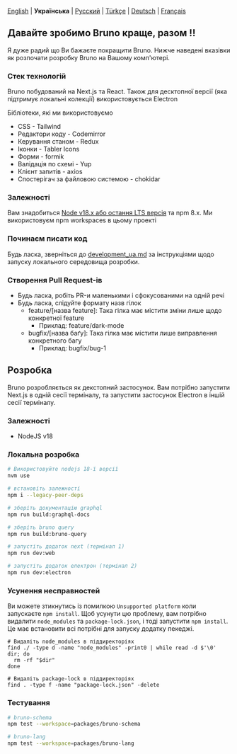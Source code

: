 [English](/contributing.md) | **Українська** | [Русский](/contributing_ru.md) | [Türkçe](/contributing_tr.md) | [Deutsch](/contributing_de.md) | [Français](/contributing_fr.md)

## Давайте зробимо Bruno краще, разом !!

Я дуже радий що Ви бажаєте покращити Bruno. Нижче наведені вказівки як розпочати розробку Bruno на Вашому комп'ютері.

### Стек технологій

Bruno побудований на Next.js та React. Також для десктопної версії (яка підтримує локальні колекції) використовується Electron

Бібліотеки, які ми використовуємо

- CSS - Tailwind
- Редактори коду - Codemirror
- Керування станом - Redux
- Іконки - Tabler Icons
- Форми - formik
- Валідація по схемі - Yup
- Клієнт запитів - axios
- Спостерігач за файловою системою - chokidar

### Залежності

Вам знадобиться [Node v18.x або остання LTS версія](https://nodejs.org/en/) та npm 8.x. Ми використовуєм npm workspaces в цьому проекті

### Починаєм писати код

Будь ласка, зверніться до [development_ua.md](docs/development_ua.md) за інструкціями щодо запуску локального середовища розробки.

### Створення Pull Request-ів

- Будь ласка, робіть PR-и маленькими і сфокусованими на одній речі
- Будь ласка, слідуйте формату назв гілок
  - feature/[назва feature]: Така гілка має містити зміни лише щодо конкретної feature
    - Приклад: feature/dark-mode
  - bugfix/[назва баґу]: Така гілка має містити лише виправлення конкретного багу
    - Приклад: bugfix/bug-1

## Розробка

Bruno розробляється як декстопний застосунок. Вам потрібно запустити Next.js в одній сесії терміналу, та запустити застосунок Electron в іншій сесії терміналу.

### Залежності

- NodeJS v18

### Локальна розробка

```bash
# Використовуйте nodejs 18-ї версії
nvm use

# встановіть залежності
npm i --legacy-peer-deps

# зберіть документацію graphql
npm run build:graphql-docs

# зберіть bruno query
npm run build:bruno-query

# запустіть додаток next (термінал 1)
npm run dev:web

# запустіть додаток електрон (термінал 2)
npm run dev:electron
```

### Усунення несправностей

Ви можете зтикнутись із помилкою `Unsupported platform` коли запускаєте `npm install`. Щоб усунути цю проблему, вам потрібно видалити `node_modules` та `package-lock.json`, і тоді запустити `npm install`. Це має встановити всі потрібні для запуску додатку пекеджі.

```shell
# Видаліть node_modules в піддиректоріях
find ./ -type d -name "node_modules" -print0 | while read -d $'\0' dir; do
  rm -rf "$dir"
done

# Видаліть package-lock в піддиректоріях
find . -type f -name "package-lock.json" -delete
```

### Тестування

```bash
# bruno-schema
npm test --workspace=packages/bruno-schema

# bruno-lang
npm test --workspace=packages/bruno-lang
```
